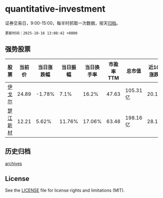# quantitative-investment

证券交易日，9:00-15:00，每半时抓取一次数据，按天[归档](archives)。

`更新时间：2025-10-16 13:08:42 +0800`

## 强势股票

|股票|当前价|当日涨跌幅|当日振幅|当日换手率|市盈率TTM|总市值|近10日涨跌幅|
|----|----|----|----|----|----|----|----|
|[伊戈尔](https://xueqiu.com/S/SZ002922)|24.89|-1.78%|7.1%|16.2%|47.63|105.31亿|20.18%|
|[楚江新材](https://xueqiu.com/S/SZ002171)|12.21|5.62%|11.76%|17.06%|63.48|198.16亿|28.12%|

## 历史归档

[archives](archives)

## License

See the [LICENSE](LICENSE) file for license rights and limitations (MIT).